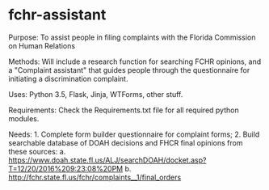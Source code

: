 # fchr-assistant
Purpose:  To assist people in filing complaints with the
          Florida Commission on Human Relations

Methods:  Will include a research function for searching FCHR opinions,
          and a "Complaint assistant" that guides people through the
          questionnaire for initiating a discrimination complaint.

Uses: Python 3.5, Flask, Jinja, WTForms, other stuff.

Requirements: Check the Requirements.txt file for all required python modules.

Needs:
    1.  Complete form builder questionnaire for complaint forms;
    2.  Build searchable database of DOAH decisions and FHCR final opinions from
        these sources:
          a. https://www.doah.state.fl.us/ALJ/searchDOAH/docket.asp?T=12/20/2016%209:23:08%20PM
          b. http://fchr.state.fl.us/fchr/complaints__1/final_orders

          
